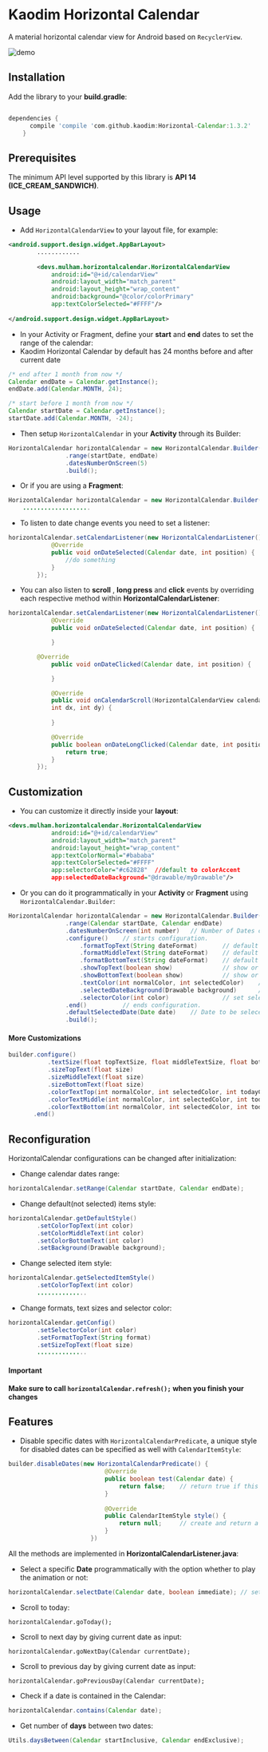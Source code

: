 # Kaodim Horizontal Calendar

A material horizontal calendar view for Android based on `RecyclerView`.

![demo](/art/WeekNavigation.gif)

## Installation

Add the library to your **build.gradle**:

```gradle

dependencies {
      compile 'compile 'com.github.kaodim:Horizontal-Calendar:1.3.2'
    }
```

## Prerequisites

The minimum API level supported by this library is **API 14 (ICE_CREAM_SANDWICH)**.

## Usage

- Add `HorizontalCalendarView` to your layout file, for example:

```xml
<android.support.design.widget.AppBarLayout>
		............ 
		
        <devs.mulham.horizontalcalendar.HorizontalCalendarView
            android:id="@+id/calendarView"
            android:layout_width="match_parent"
            android:layout_height="wrap_content"
            android:background="@color/colorPrimary"
            app:textColorSelected="#FFFF"/>
            
</android.support.design.widget.AppBarLayout>
```

- In your Activity or Fragment, define your **start** and **end** dates to set the range of the calendar:
- Kaodim Horizontal Calendar by default has 24 months before and after current date

```java
/* end after 1 month from now */
Calendar endDate = Calendar.getInstance();
endDate.add(Calendar.MONTH, 24);

/* start before 1 month from now */
Calendar startDate = Calendar.getInstance();
startDate.add(Calendar.MONTH, -24);
```

- Then setup `HorizontalCalendar` in your **Activity** through its Builder: 

```java
HorizontalCalendar horizontalCalendar = new HorizontalCalendar.Builder(this, R.id.calendarView)
                .range(startDate, endDate)
                .datesNumberOnScreen(5)
                .build();
```

- Or if you are using a **Fragment**:

```java
HorizontalCalendar horizontalCalendar = new HorizontalCalendar.Builder(rootView, R.id.calendarView)
	...................
```

- To listen to date change events you need to set a listener:

```java
horizontalCalendar.setCalendarListener(new HorizontalCalendarListener() {
            @Override
            public void onDateSelected(Calendar date, int position) {
                //do something
            }
        });
```

- You can also listen to **scroll** , **long press** and **click** events by overriding each respective method within **HorizontalCalendarListener**:

```java
horizontalCalendar.setCalendarListener(new HorizontalCalendarListener() {
            @Override
            public void onDateSelected(Calendar date, int position) {

            }

	    @Override
            public void onDateClicked(Calendar date, int position) {

            }

            @Override
            public void onCalendarScroll(HorizontalCalendarView calendarView, 
            int dx, int dy) {
                
            }

            @Override
            public boolean onDateLongClicked(Calendar date, int position) {
                return true;
            }
        });
```

## Customization

- You can customize it directly inside your **layout**:

```xml
<devs.mulham.horizontalcalendar.HorizontalCalendarView
            android:id="@+id/calendarView"
            android:layout_width="match_parent"
            android:layout_height="wrap_content"
            app:textColorNormal="#bababa"
            app:textColorSelected="#FFFF"
            app:selectorColor="#c62828"  //default to colorAccent
            app:selectedDateBackground="@drawable/myDrawable"/>
```

- Or you can do it programmatically in your **Activity** or **Fragment** using `HorizontalCalendar.Builder`:

```java
HorizontalCalendar horizontalCalendar = new HorizontalCalendar.Builder(this, R.id.calendarView)
                .range(Calendar startDate, Calendar endDate)
                .datesNumberOnScreen(int number)   // Number of Dates cells shown on screen (default to 5).
                .configure()    // starts configuration.
                    .formatTopText(String dateFormat)       // default to "MMM".
                    .formatMiddleText(String dateFormat)    // default to "dd".
                    .formatBottomText(String dateFormat)    // default to "EEE".
                    .showTopText(boolean show)              // show or hide TopText (default to true).
                    .showBottomText(boolean show)           // show or hide BottomText (default to true).
                    .textColor(int normalColor, int selectedColor)    // default to (Color.LTGRAY, Color.WHITE).
                    .selectedDateBackground(Drawable background)      // set selected date cell background.
                    .selectorColor(int color)               // set selection indicator bar's color (default to colorAccent).
                .end()          // ends configuration.
                .defaultSelectedDate(Date date)    // Date to be seleceted at start (default to current day `new Date()`).
                .build();
```

#### More Customizations

```java
builder.configure()
           .textSize(float topTextSize, float middleTextSize, float bottomTextSize)
           .sizeTopText(float size)
           .sizeMiddleText(float size)
           .sizeBottomText(float size)
           .colorTextTop(int normalColor, int selectedColor, int todayColor)
           .colorTextMiddle(int normalColor, int selectedColor, int todayColor)
           .colorTextBottom(int normalColor, int selectedColor, int todayColor)
       .end()
```

## Reconfiguration
HorizontalCalendar configurations can be changed after initialization:
 
- Change calendar dates range:
```java
horizontalCalendar.setRange(Calendar startDate, Calendar endDate);
```
 
- Change default(not selected) items style:
```java
horizontalCalendar.getDefaultStyle()
        .setColorTopText(int color)
        .setColorMiddleText(int color)
        .setColorBottomText(int color)
        .setBackground(Drawable background);      
```

- Change selected item style:
```java
horizontalCalendar.getSelectedItemStyle()
        .setColorTopText(int color)
        ..............
```

- Change formats, text sizes and selector color:
```java
horizontalCalendar.getConfig()
        .setSelectorColor(int color)
        .setFormatTopText(String format)
        .setSizeTopText(float size)
        ..............
```

#### Important
**Make sure to call `horizontalCalendar.refresh();` when you finish your changes**

## Features

- Disable specific dates with `HorizontalCalendarPredicate`, a unique style for disabled dates can be specified as well with `CalendarItemStyle`:
```java
builder.disableDates(new HorizontalCalendarPredicate() {
                           @Override
                           public boolean test(Calendar date) {
                               return false;    // return true if this date should be disabled, false otherwise.
                           }
       
                           @Override
                           public CalendarItemStyle style() {
                               return null;     // create and return a new Style for disabled dates, or null if no styling needed.
                           }
                       })
```

All the methods are implemented in **HorizontalCalendarListener.java**:

- Select a specific **Date** programmatically with the option whether to play the animation or not:
```java
horizontalCalendar.selectDate(Calendar date, boolean immediate); // set immediate to false to ignore animation.
```

- Scroll to today:
```
horizontalCalendar.goToday();
```

- Scroll to next day by giving current date as input:
```
horizontalCalendar.goNextDay(Calendar currentDate);
```

- Scroll to previous day by giving current date as input:
```
horizontalCalendar.goPreviousDay(Calendar currentDate);
```
- Check if a date is contained in the Calendar:
```java
horizontalCalendar.contains(Calendar date);
```

- Get number of **days** between two dates:
```java
Utils.daysBetween(Calendar startInclusive, Calendar endExclusive);
```
